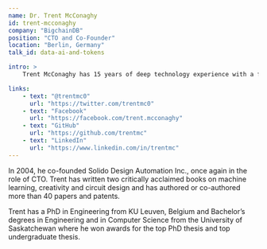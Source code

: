 ```yaml
---
name: Dr. Trent McConaghy
id: trent-mcconaghy
company: "BigchainDB"
position: "CTO and Co-Founder"
location: "Berlin, Germany"
talk_id: data-ai-and-tokens

intro: >
    Trent McConaghy has 15 years of deep technology experience with a focus on machine learning, data visualization and user experience. He was a researcher at the Canadian Department of Defense and in 1999, he co-founded Analog Design Automation Inc. and was its CTO until its acquisition by Synopsys Inc.

links:
    - text: "@trentmc0"
      url: "https://twitter.com/trentmc0"
    - text: "Facebook"
      url: "https://facebook.com/trent.mcconaghy"
    - text: "GitHub"
      url: "https://github.com/trentmc"
    - text: "LinkedIn"
      url: "https://www.linkedin.com/in/trentmc"
---
```


In 2004, he co-founded Solido Design Automation Inc., once again in the role of CTO. Trent has written two critically acclaimed books on machine learning, creativity and circuit design and has authored or co-authored more than 40 papers and patents.

Trent has a PhD in Engineering from KU Leuven, Belgium and Bachelor’s degrees in Engineering and in Computer Science from the University of Saskatchewan where he won awards for the top PhD thesis and top undergraduate thesis.
